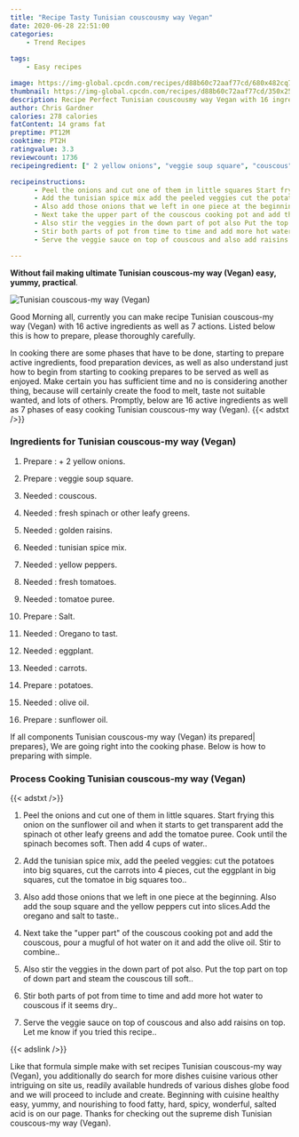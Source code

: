 ```yaml
---
title: "Recipe Tasty Tunisian couscousmy way Vegan"
date: 2020-06-28 22:51:00
categories:
    - Trend Recipes
    
tags:
    - Easy recipes

image: https://img-global.cpcdn.com/recipes/d88b60c72aaf77cd/680x482cq70/tunisian-couscous-my-way-vegan-recipe-main-photo.jpg
thumbnail: https://img-global.cpcdn.com/recipes/d88b60c72aaf77cd/350x250cq70/tunisian-couscous-my-way-vegan-recipe-main-photo.jpg
description: Recipe Perfect Tunisian couscousmy way Vegan with 16 ingredients and 7 stages of easy cooking.
author: Chris Gardner
calories: 278 calories
fatContent: 14 grams fat
preptime: PT12M
cooktime: PT2H
ratingvalue: 3.3
reviewcount: 1736
recipeingredient: [" 2 yellow onions", "veggie soup square", "couscous", "fresh spinach or other leafy greens", "golden raisins", "tunisian spice mix", "yellow peppers", "fresh tomatoes", "tomatoe puree", "Salt", "Oregano to tast", "eggplant", "carrots", "potatoes", "olive oil", "sunflower oil"]

recipeinstructions: 
      - Peel the onions and cut one of them in little squares Start frying this onion on the sunflower oil and when it starts to get transparent add the spinach ot other leafy greens and add the tomatoe puree Cook until the spinach becomes soft Then add 4 cups of water 
      - Add the tunisian spice mix add the peeled veggies cut the potatoes into big squares cut the carrots into 4 pieces cut the eggplant in big squares cut the tomatoe in big squares too 
      - Also add those onions that we left in one piece at the beginning Also add the soup square and the yellow peppers cut into slicesAdd the oregano and salt to taste 
      - Next take the upper part of the couscous cooking pot and add the couscous pour a mugful of hot water on it and add the olive oil Stir to combine 
      - Also stir the veggies in the down part of pot also Put the top part on top of down part and steam the couscous till soft 
      - Stir both parts of pot from time to time and add more hot water to couscous if it seems dry 
      - Serve the veggie sauce on top of couscous and also add raisins on top Let me know if you tried this recipe

---
```




**Without fail making ultimate Tunisian couscous-my way (Vegan) easy, yummy, practical**. 


![Tunisian couscous-my way (Vegan)](https://img-global.cpcdn.com/recipes/d88b60c72aaf77cd/680x482cq70/tunisian-couscous-my-way-vegan-recipe-main-photo.jpg "Tunisian couscous-my way (Vegan)")




Good Morning all, currently you can make recipe Tunisian couscous-my way (Vegan) with 16 active ingredients as well as 7 actions. Listed below this is how to prepare, please thoroughly carefully.

In cooking there are some phases that have to be done, starting to prepare active ingredients, food preparation devices, as well as also understand just how to begin from starting to cooking prepares to be served as well as enjoyed. Make certain you has sufficient time and no is considering another thing, because will certainly create the food to melt, taste not suitable wanted, and lots of others. Promptly, below are 16 active ingredients as well as 7 phases of easy cooking Tunisian couscous-my way (Vegan).
{{< adstxt />}}

### Ingredients for Tunisian couscous-my way (Vegan)


1. Prepare  : + 2 yellow onions.

1. Prepare  : veggie soup square.

1. Needed  : couscous.

1. Needed  : fresh spinach or other leafy greens.

1. Needed  : golden raisins.

1. Needed  : tunisian spice mix.

1. Needed  : yellow peppers.

1. Needed  : fresh tomatoes.

1. Needed  : tomatoe puree.

1. Prepare  : Salt.

1. Needed  : Oregano to tast.

1. Needed  : eggplant.

1. Needed  : carrots.

1. Prepare  : potatoes.

1. Needed  : olive oil.

1. Prepare  : sunflower oil.



If all components Tunisian couscous-my way (Vegan) its prepared| prepares}, We are going right into the cooking phase. Below is how to preparing with simple.

### Process Cooking Tunisian couscous-my way (Vegan)

{{< adstxt />}}


1. Peel the onions and cut one of them in little squares. Start frying this onion on the sunflower oil and when it starts to get transparent add the spinach ot other leafy greens and add the tomatoe puree. Cook until the spinach becomes soft. Then add 4 cups of water..



1. Add the tunisian spice mix, add the peeled veggies: cut the potatoes into big squares, cut the carrots into 4 pieces, cut the eggplant in big squares, cut the tomatoe in big squares too..



1. Also add those onions that we left in one piece at the beginning. Also add the soup square and the yellow peppers cut into slices.Add the oregano and salt to taste..



1. Next take the &#34;upper part&#34; of the couscous cooking pot and add the couscous, pour a mugful of hot water on it and add the olive oil. Stir to combine..



1. Also stir the veggies in the down part of pot also. Put the top part on top of down part and steam the couscous till soft..



1. Stir both parts of pot from time to time and add more hot water to couscous if it seems dry..



1. Serve the veggie sauce on top of couscous and also add raisins on top. Let me know if you tried this recipe..





{{< adslink />}}

Like that formula simple make with set recipes Tunisian couscous-my way (Vegan), you additionally do search for more dishes cuisine various other intriguing on site us, readily available hundreds of various dishes globe food and we will proceed to include and create. Beginning with cuisine healthy easy, yummy, and nourishing to food fatty, hard, spicy, wonderful, salted acid is on our page. Thanks for checking out the supreme dish Tunisian couscous-my way (Vegan).
